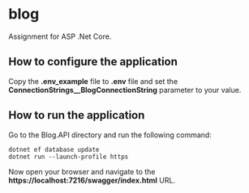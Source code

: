 # blog
Assignment for ASP .Net Core.

## How to configure the application
Copy the **.env_example** file to **.env** file and set the **ConnectionStrings__BlogConnectionString** parameter to your value.

## How to run the application
Go to the Blog.API directory and run the following command:

    dotnet ef database update
    dotnet run --launch-profile https
Now open your browser and navigate to the **https://localhost:7216/swagger/index.html** URL.
